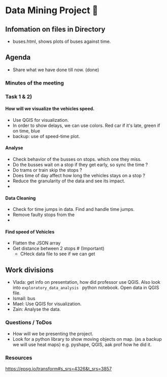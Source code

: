 # Data Mining Project 👨

## Infomation on files in Directory
- buses.html, shows plots of buses against time.

## Agenda
- Share what we have done till now. (done)

### Minutes of the meeting
### Task 1 & 2)
#### How will we visualize the vehicles speed.
 - Use QGIS for visualization.
 - In order to show delays, we can use colors. Red car if it's late, green if on time, blue
 - backup: use of speed-time plot.

#### Analyse
- Check behavior of the busses on stops. which one they miss.
- Do the busses wait on a stop if they get early, so sync the time ?
- Do trams or train skip the stops ?
- Does time of day affect how long the vehicles stays on a stop ?
- Reduce the granularity of the data and see its impact.
-

#### Data Cleaning
- Check for time jumps in data. Find and handle time jumps.
- Remove faulty stops from the
-

#### Find speed of Vehicles
- Flatten the JSON array
- Get distance between 2 stops   # (Important)
  - CHeck data file to see if we can get

## Work divisions
- Vlada: get info on presentation, how did professor use QGIS. Also look into
`exploratory_data_analysis ` python notebook. Open data in QGIS file.
- Ismail: bus
- Mael: Use QGIS for visualization.
- Zain: Analyse the data.


### Questions / ToDos
- How will we be presenting the project.
- Look for a python library to show moving objects on map. (as a backup we will use
heat maps) e.g. pyshape, QGIS, aak prof how he did it.


### Resources
https://epsg.io/transform#s_srs=4326&t_srs=3857
